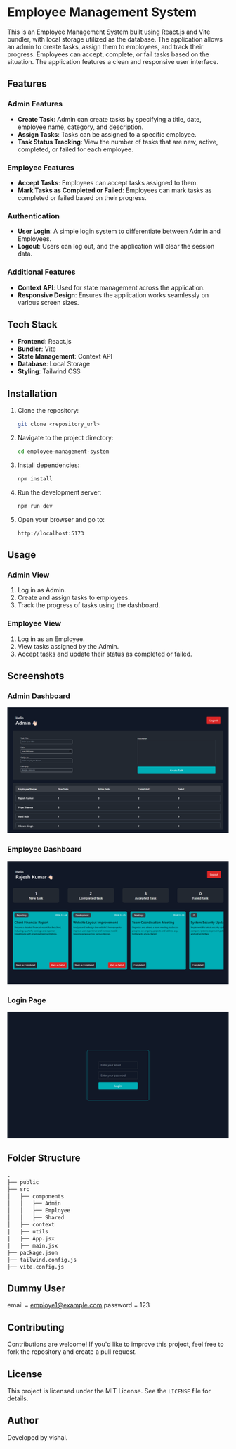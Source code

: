 # Employee Management System

This is an Employee Management System built using React.js and Vite bundler, with local storage utilized as the database. The application allows an admin to create tasks, assign them to employees, and track their progress. Employees can accept, complete, or fail tasks based on the situation. The application features a clean and responsive user interface.

## Features

### Admin Features
- **Create Task**: Admin can create tasks by specifying a title, date, employee name, category, and description.
- **Assign Tasks**: Tasks can be assigned to a specific employee.
- **Task Status Tracking**: View the number of tasks that are new, active, completed, or failed for each employee.

### Employee Features
- **Accept Tasks**: Employees can accept tasks assigned to them.
- **Mark Tasks as Completed or Failed**: Employees can mark tasks as completed or failed based on their progress.

### Authentication
- **User Login**: A simple login system to differentiate between Admin and Employees.
- **Logout**: Users can log out, and the application will clear the session data.

### Additional Features
- **Context API**: Used for state management across the application.
- **Responsive Design**: Ensures the application works seamlessly on various screen sizes.

## Tech Stack
- **Frontend**: React.js
- **Bundler**: Vite
- **State Management**: Context API
- **Database**: Local Storage
- **Styling**: Tailwind CSS

## Installation

1. Clone the repository:
   ```bash
   git clone <repository_url>
   ```

2. Navigate to the project directory:
   ```bash
   cd employee-management-system
   ```

3. Install dependencies:
   ```bash
   npm install
   ```

4. Run the development server:
   ```bash
   npm run dev
   ```

5. Open your browser and go to:
   ```
   http://localhost:5173
   ```

## Usage

### Admin View
1. Log in as Admin.
2. Create and assign tasks to employees.
3. Track the progress of tasks using the dashboard.

### Employee View
1. Log in as an Employee.
2. View tasks assigned by the Admin.
3. Accept tasks and update their status as completed or failed.

## Screenshots

### Admin Dashboard
![Admin Dashboard](./screenshots/admin.png)

### Employee Dashboard
![Employee Dashboard](./screenshots/employee.png)

### Login Page
![Login Page](./screenshots/login_page.png)

## Folder Structure
```
.
├── public
├── src
│   ├── components
│   │   ├── Admin
│   │   ├── Employee
│   │   ├── Shared
│   ├── context
│   ├── utils
│   ├── App.jsx
│   ├── main.jsx
├── package.json
├── tailwind.config.js
├── vite.config.js
```
## Dummy User
   email = employe1@example.com
   password = 123
## Contributing
Contributions are welcome! If you'd like to improve this project, feel free to fork the repository and create a pull request.

## License
This project is licensed under the MIT License. See the `LICENSE` file for details.

## Author
Developed by vishal.
